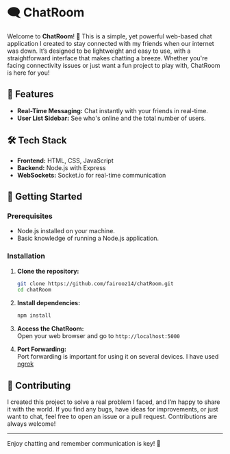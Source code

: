 # 🗨️ ChatRoom

Welcome to **ChatRoom**! 🚀 This is a simple, yet powerful web-based chat application I created to stay connected with my friends when our internet was down. It’s designed to be lightweight and easy to use, with a straightforward interface that makes chatting a breeze. Whether you're facing connectivity issues or just want a fun project to play with, ChatRoom is here for you!

## 🌟 Features

- **Real-Time Messaging:** Chat instantly with your friends in real-time.
- **User List Sidebar:** See who's online and the total number of users.


## 🛠️ Tech Stack

- **Frontend:** HTML, CSS, JavaScript
- **Backend:** Node.js with Express
- **WebSockets:** Socket.io for real-time communication

## 🚀 Getting Started

### Prerequisites

- Node.js installed on your machine.
- Basic knowledge of running a Node.js application.

### Installation

1. **Clone the repository:**
   ```bash
   git clone https://github.com/fairooz14/chatRoom.git
   cd chatRoom
   ```
2. **Install dependencies:**
   ```bash
   npm install
   ```
3. **Access the ChatRoom:** <br>
   Open your web browser and go to `http://localhost:5000`
   
5. **Port Forwarding:** <br>
   Port forwarding is important for using it on several devices. I have used [ngrok](https://ngrok.com/)

## 🤝 Contributing

I created this project to solve a real problem I faced, and I’m happy to share it with the world. If you find any bugs, have ideas for improvements, or just want to chat, feel free to open an issue or a pull request. Contributions are always welcome!

<hr>
Enjoy chatting and remember communication is key! 💬


